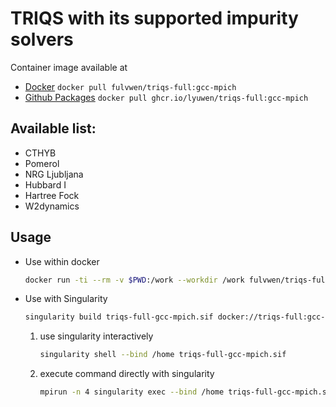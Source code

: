 # TRIQS with its supported impurity solvers

Container image available at 
* [Docker](https://hub.docker.com/r/triqs-full) ``docker pull fulvwen/triqs-full:gcc-mpich``
* [Github Packages](https://github.com/lyuwen/triqs-docker/pkgs/container/triqs-full) ``docker pull ghcr.io/lyuwen/triqs-full:gcc-mpich``

## Available list:
* CTHYB
* Pomerol
* NRG Ljubljana
* Hubbard I
* Hartree Fock
* W2dynamics

## Usage

* Use within docker
    ```bash
    docker run -ti --rm -v $PWD:/work --workdir /work fulvwen/triqs-full:gcc-mpich python3 script.py
    ```

* Use with Singularity
    ```bash
    singularity build triqs-full-gcc-mpich.sif docker://triqs-full:gcc-mpich
    ```
    1. use singularity interactively
        ```bash
        singularity shell --bind /home triqs-full-gcc-mpich.sif
        ```
    2. execute command directly with singularity
        ```bash
        mpirun -n 4 singularity exec --bind /home triqs-full-gcc-mpich.sif python3 script.py
        ```
